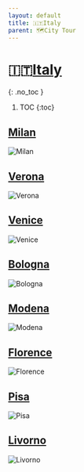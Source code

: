 ```yaml
---
layout: default
title: 🇮🇹Italy
parent: 🗺City Tour
---
```


# 🇮🇹[Italy](https://en.wikipedia.org/wiki/Italy)
{: .no_toc }
1. TOC
{:toc}

## [Milan](https://en.wikipedia.org/wiki/Milan)

![Milan](🇮🇹Italy/Milan.jpeg)

## [Verona](https://en.wikipedia.org/wiki/Verona)

![Verona](🇮🇹Italy/Verona.jpeg)

## [Venice](https://en.wikipedia.org/wiki/Venice)

![Venice](🇮🇹Italy/Venice.jpeg)

## [Bologna](https://en.wikipedia.org/wiki/Bologna)

![Bologna](🇮🇹Italy/Bologna.jpeg)

## [Modena](https://en.wikipedia.org/wiki/Modena)

![Modena](🇮🇹Italy/Modena.jpeg)

## [Florence](https://en.wikipedia.org/wiki/Florence)

![Florence](🇮🇹Italy/Florence.jpeg)

## [Pisa](https://en.wikipedia.org/wiki/Pisa)

![Pisa](🇮🇹Italy/Pisa.jpeg)

## [Livorno](https://en.wikipedia.org/wiki/Livorno)

![Livorno](🇮🇹Italy/Livorno.jpeg)